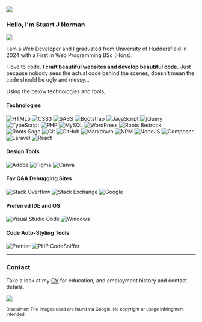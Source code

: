 <!--
**yCodeTech/yCodeTech** is a ✨ _special_ ✨ repository because its `README.md` (this file) appears on your GitHub profile.

Here are some ideas to get you started:

- 🔭 I’m currently working on ...
- 🌱 I’m currently learning ...
- 👯 I’m looking to collaborate on ...
- 🤔 I’m looking for help with ...
- 💬 Ask me about ...
- 📫 How to reach me: ...
- 😄 Pronouns: ...
- ⚡ Fun fact: ...
-->


<img src="https://t4.ftcdn.net/jpg/04/19/26/97/360_F_419269782_9LsP3TQndMVnZ2j3ZhTPhMjaqQpFAth9.jpg">

### Hello, I'm Stuart J Norman
![](https://komarev.com/ghpvc/?username=ycodetech&color=f75353&style=for-the-badge)


I am a Web Developer and I graduated from University of Huddersfield in 2024 with a First in Web Programming BSc (Hons).

I love to code. **I craft beautiful websites and develop beautiful code.** Just because nobody sees the actual code behind the scenes, doesn't mean the code should be ugly and messy...

Using the below technologies and tools,


#### Technologies
<!-- Badges documented by https://github.com/Ileriayo/markdown-badges -->
![HTML5](https://img.shields.io/badge/html5-%23E34F26.svg?style=for-the-badge&logo=html5&logoColor=white)
![CSS3](https://img.shields.io/badge/css3-%231572B6.svg?style=for-the-badge&logo=css3&logoColor=white)
![SASS](https://img.shields.io/badge/SASS-hotpink.svg?style=for-the-badge&logo=SASS&logoColor=white)
![Bootstrap](https://img.shields.io/badge/bootstrap-%238511FA.svg?style=for-the-badge&logo=bootstrap&logoColor=white)
![JavaScript](https://img.shields.io/badge/javascript-F7DF1E.svg?style=for-the-badge&logo=javascript&logoColor=black)
![jQuery](https://img.shields.io/badge/jquery-%230769AD.svg?style=for-the-badge&logo=jquery&logoColor=white)
![TypeScript](https://img.shields.io/badge/typescript-%23007ACC.svg?style=for-the-badge&logo=typescript&logoColor=white)
![PHP](https://img.shields.io/badge/php-%23777BB4.svg?style=for-the-badge&logo=php&logoColor=white)
![MySQL](https://img.shields.io/badge/mysql-4479A1.svg?style=for-the-badge&logo=mysql&logoColor=white)
![WordPress](https://img.shields.io/badge/WordPress-%23117AC9.svg?style=for-the-badge&logo=WordPress&logoColor=white)
![Roots Bedrock](https://img.shields.io/badge/Roots_Bedrock-525DDC.svg?style=for-the-badge&logo=rootsbedrock&logoColor=white)
![Roots Sage](https://img.shields.io/badge/Roots_Sage-525DDC.svg?style=for-the-badge&logo=rootssage&logoColor=white)
![Git](https://img.shields.io/badge/git-%23F05033.svg?style=for-the-badge&logo=git&logoColor=white)
![GitHub](https://img.shields.io/badge/github-%23121011.svg?style=for-the-badge&logo=github&logoColor=white)
![Markdown](https://img.shields.io/badge/markdown-%23000000.svg?style=for-the-badge&logo=markdown&logoColor=white)
![NPM](https://img.shields.io/badge/NPM-%23CB3837.svg?style=for-the-badge&logo=npm&logoColor=white)
![NodeJS](https://img.shields.io/badge/node.js-6DA55F?style=for-the-badge&logo=node.js&logoColor=white)
![Composer](https://img.shields.io/badge/composer-%23624B2C.svg?style=for-the-badge&logo=composer&logoColor=white)
![Laravel](https://img.shields.io/badge/laravel-%23FF2D20.svg?style=for-the-badge&logo=laravel&logoColor=white)
![React](https://img.shields.io/badge/react-%2320232a.svg?style=for-the-badge&logo=react&logoColor=%2361DAFB)

#### Design Tools
![Adobe](https://img.shields.io/badge/adobe-%23FF0000.svg?style=for-the-badge&logo=adobe&logoColor=white)
![Figma](https://img.shields.io/badge/figma-%23F24E1E.svg?style=for-the-badge&logo=figma&logoColor=white)
![Canva](https://img.shields.io/badge/Canva-%2300C4CC.svg?style=for-the-badge&logo=Canva&logoColor=white)

#### Fav Q&A Debugging Sites
![Stack Overflow](https://img.shields.io/badge/-Stackoverflow-FE7A16?style=for-the-badge&logo=stack-overflow&logoColor=white)
![Stack Exchange](https://img.shields.io/badge/StackExchange-%231E5397.svg?style=for-the-badge&logo=StackExchange&logoSize=auto)
![Google](https://img.shields.io/badge/google-4285F4?style=for-the-badge&logo=google&logoColor=white)

#### Preferred IDE and OS
![Visual Studio Code](https://img.shields.io/badge/Visual%20Studio%20Code-0078d7.svg?style=for-the-badge&logo=visual-studio-code&logoColor=white)
![Windows](https://img.shields.io/badge/Windows-0078D6?style=for-the-badge&logo=windows&logoColor=white)

#### Code Auto-Styling Tools
![Prettier](https://img.shields.io/badge/prettier-%23F7B93E.svg?style=for-the-badge&logo=prettier&logoColor=black)
![PHP CodeSniffer](https://img.shields.io/badge/PHP_CodeSniffer-053245?style=for-the-badge)


<hr style="height:1px">

### Contact
Take a look at my [CV](/Stuart_Norman_CV.pdf) for education, and employment history and contact details.

<img src="https://t4.ftcdn.net/jpg/07/89/03/09/360_F_789030930_mGOqeqNu7M2uRH7w91mDU9SYJgjUswtY.jpg">

<small>Disclaimer: The images used are found via Google. No copyright or usage infringment intended. </small>
